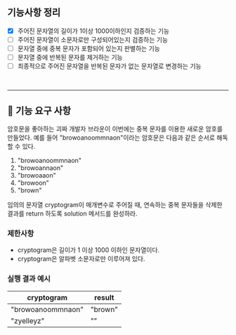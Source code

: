## 기능사항 정리
- [x] 주어진 문자열의 길이가 1이상 1000이하인지 검증하는 기능
- [ ] 주어진 문자열이 소문자로만 구성되어있는지 검증하는 기능
- [ ] 문자열 중에 중복 문자가 포함되어 있는지 판별하는 기능
- [ ] 문자열 중에 반복된 문자를 제거하는 기능
- [ ] 최종적으로 주어진 문자열을 반복된 문자가 없는 문자열로 변경하는 기능

<br>

---
## 🚀 기능 요구 사항

암호문을 좋아하는 괴짜 개발자 브라운이 이번에는 중복 문자를 이용한 새로운 암호를 만들었다. 예를 들어 "browoanoommnaon"이라는 암호문은 다음과 같은 순서로 해독할 수 있다.

1. "browoanoommnaon"
2. "browoannaon"
3. "browoaaon"
4. "browoon"
5. "brown"

임의의 문자열 cryptogram이 매개변수로 주어질 때, 연속하는 중복 문자들을 삭제한 결과를 return 하도록 solution 메서드를 완성하라.

### 제한사항

- cryptogram은 길이가 1 이상 1000 이하인 문자열이다.
- cryptogram은 알파벳 소문자로만 이루어져 있다.

### 실행 결과 예시

| cryptogram | result |
| --- | --- |
| "browoanoommnaon" | "brown" |
| "zyelleyz" | "" |
